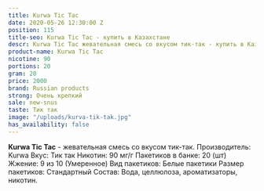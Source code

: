 ```yaml
---
title: Kurwa Tic Tac
date: 2020-05-26 12:30:00 Z
position: 115
title-seo: Kurwa Tic Tac - купить в Казахстане
descr: Kurwa Tic Tac жевательная смесь со вкусом тик-так - купить в Казахстане
product-name: Kurwa Tic Tac
nicotine: 90
portions: 20
gram: 20
price: 2000
brand: Russian products
strong: Очень крепкий
sale: new-snus
taste: Тик так
image: "/uploads/kurva-tik-tak.jpg"
has_availability: false
---
```


**Kurwa Tic Tac** - жевательная смесь со вкусом тик-так.
Производитель: Kurwa
Вкус: Тик так
Никотин: 90 мг/г
Пакетиков в банке: 20 (шт)
Жжение: 9 из 10 (Умеренное)
Вид пакетиков: Белые пакетики
Размер пакетиков: Стандартный
Состав: Вода, целлюлоза, ароматизаторы, никотин.
